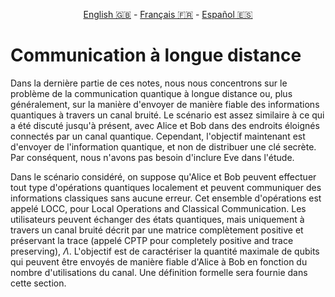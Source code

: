 <p style="text-align: center;">
    <a id="linken" href="../../../../en/content/index.html">English &#x1F1EC;&#x1F1E7;</a> - 
    <a id="linkfr" href="../../../../fr/content/index.html">Français &#x1F1EB;&#x1F1F7;</a> - 
    <a id="linkes" href="../../../../es/content/index.html">Español &#x1F1EA;&#x1F1F8;</a>
</p>
<script>
    currentPage = window.location.href;
    beforeLang = currentPage.slice(0, currentPage.indexOf("content") - 3);
    afterLang = currentPage.slice(currentPage.indexOf("content"));
    document.getElementById("linken").href = beforeLang + "en/" + afterLang;
    document.getElementById("linkfr").href = beforeLang + "fr/" + afterLang;
    document.getElementById("linkes").href = beforeLang + "es/" + afterLang;
</script>



# Communication à longue distance

Dans la dernière partie de ces notes, nous nous concentrons sur le problème de la communication quantique à longue distance ou, plus généralement, sur la manière d'envoyer de manière fiable des informations quantiques à travers un canal bruité. Le scénario est assez similaire à ce qui a été discuté jusqu'à présent, avec Alice et Bob dans des endroits éloignés connectés par un canal quantique. Cependant, l'objectif maintenant est d'envoyer de l'information quantique, et non de distribuer une clé secrète. Par conséquent, nous n'avons pas besoin d'inclure Eve dans l'étude.

Dans le scénario considéré, on suppose qu'Alice et Bob peuvent effectuer tout type d'opérations quantiques localement et peuvent communiquer des informations classiques sans aucune erreur. Cet ensemble d'opérations est appelé LOCC, pour Local Operations and Classical Communication. Les utilisateurs peuvent échanger des états quantiques, mais uniquement à travers un canal bruité décrit par une matrice complètement positive et préservant la trace (appelé CPTP pour completely positive and trace preserving), $\Lambda$. L'objectif est de caractériser la quantité maximale de qubits qui peuvent être envoyés de manière fiable d'Alice à Bob en fonction du nombre d'utilisations du canal. Une définition formelle sera fournie dans cette section.



